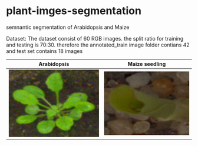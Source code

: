 # plant-imges-segmentation
semnantic segmentation of Arabidopsis and Maize

Dataset:
The dataset consist of 60 RGB images. the split ratio for training and testing  is 70:30. therefore the annotated_train image folder contians 42 and test set contains 18 images



Arabidopsis           |  Maize seedling
:-------------------------:|:-------------------------:
![](https://github.com/sajidullah/plant-images-segmentation/blob/master/dataset/images_prepped%20train/1.png)  |  ![](https://github.com/sajidullah/plant-images-segmentation/blob/master/dataset/images_prepped%20train/36.png)
